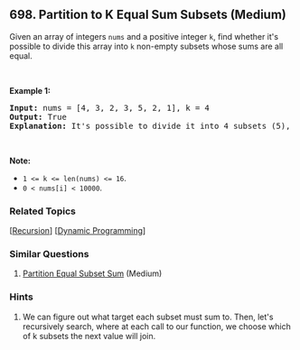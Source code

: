 <!--|This file generated by command(leetcode description); DO NOT EDIT.    |-->
<!--+----------------------------------------------------------------------+-->
<!--|@author    Openset <openset.wang@gmail.com>                           |-->
<!--|@link      https://github.com/openset                                 |-->
<!--|@home      https://github.com/openset/leetcode                        |-->
<!--+----------------------------------------------------------------------+-->

## 698. Partition to K Equal Sum Subsets (Medium)

<p>Given an array of integers <code>nums</code> and a positive integer <code>k</code>, find whether it&#39;s possible to divide this array into <code>k</code> non-empty subsets whose sums are all equal.</p>

<p>&nbsp;</p>

<p><b>Example 1:</b></p>

<pre>
<b>Input:</b> nums = [4, 3, 2, 3, 5, 2, 1], k = 4
<b>Output:</b> True
<b>Explanation:</b> It&#39;s possible to divide it into 4 subsets (5), (1, 4), (2,3), (2,3) with equal sums.
</pre>

<p>&nbsp;</p>

<p><b>Note:</b></p>

<ul>
	<li><code>1 &lt;= k &lt;= len(nums) &lt;= 16</code>.</li>
	<li><code>0 &lt; nums[i] &lt; 10000</code>.</li>
</ul>

### Related Topics
  [[Recursion](https://github.com/openset/leetcode/tree/master/tag/recursion/README.md)]
  [[Dynamic Programming](https://github.com/openset/leetcode/tree/master/tag/dynamic-programming/README.md)]

### Similar Questions
  1. [Partition Equal Subset Sum](https://github.com/openset/leetcode/tree/master/problems/partition-equal-subset-sum) (Medium)

### Hints
  1. We can figure out what target each subset must sum to.  Then, let's recursively search, where at each call to our function, we choose which of k subsets the next value will join.
